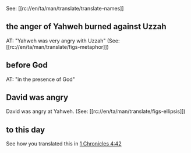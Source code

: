 See: [[rc://en/ta/man/translate/translate-names]]

## the anger of Yahweh burned against Uzzah ##

AT: "Yahweh was very angry with Uzzah" (See: [[rc://en/ta/man/translate/figs-metaphor]])

## before God ##

AT: "in the presence of God"

## David was angry ##

David was angry at Yahweh. (See: [[rc://en/ta/man/translate/figs-ellipsis]])

## to this day ##

See how you translated this in [1 Chronicles 4:42](../04/42.md)